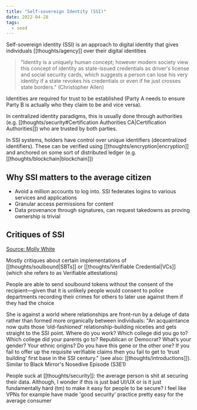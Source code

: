 ```yaml
---
title: "Self-sovereign Identity (SSI)"
date: 2022-04-28
tags:
  - seed
---
```


Self-sovereign identity (SSI) is an approach to digital identity that gives individuals [[thoughts/agency]] over their digital identities

> "Identity is a uniquely human concept; however modern society view this concept of identity as state-issued credentials as driver's license and social security cards, which suggests a person can lose his very identity if a state revokes his credentials or even if he just crosses state borders." (Christopher Allen)

Identities are required for trust to be established (Party A needs to ensure Party B is actually who they claim to be and vice versa).

In centralized identity paradigms, this is usually done through authorities (e.g. [[thoughts/security#Certification Authorities CA|Certification Authorities]]) who are trusted by both parties.

In SSI systems, holders have control over unique identifiers (decentralized identifiers). These can be verified using [[thoughts/encryption|encryption]] and anchored on some sort of distributed ledger (e.g. [[thoughts/blockchain|blockchain]])

## Why SSI matters to the average citizen

- Avoid a million accounts to log into. SSI federates logins to various services and applications
- Granular access permissions for content
- Data provenance through signatures, can request takedowns as proving ownership is trivial

## Critiques of SSI

[Source: Molly White](https://blog.mollywhite.net/is-acceptably-non-dystopian-self-sovereign-identity-even-possible/)

Mostly critiques about certain implementations of [[thoughts/soulbound|SBTs]] or [[thoughts/Verifiable Credential|VCs]] (which she refers to as Verifiable attestations)

People are able to send soulbound tokens without the consent of the recipient—given that it is unlikely people would consent to police departments recording their crimes for others to later use against them if they had the choice

She is against a world where relationships are front-run by a deluge of data rather than formed more organically between individuals: "An acquaintance now quits those ‘old-fashioned’ relationship-building niceties and gets straight to the SSI point. Where do you work? Which college did you go to? Which college did your parents go to? Republican or Democrat? What’s your gender? Your ethnic origins? Do you have this gene or the other one? If you fail to offer up the requisite verifiable claims then you fail to get to ‘trust building’ first base in the SSI century." (see also: [[thoughts/introductions]]). Similar to Black Mirror's Nosedive Episode (S3E1)

People suck at [[thoughts/security]]: the average person is shit at securing their data. Although, I wonder if this is just bad UI/UX or is it just fundamentally hard (tm) to make it easy for people to be secure? I feel like VPNs for example have made 'good security' practice pretty easy for the average consumer
